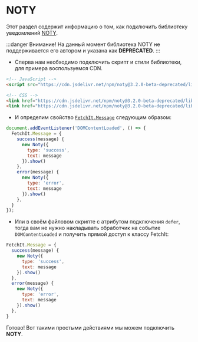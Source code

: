 # NOTY

Этот раздел содержит информацию о том, как подключить библиотеку уведомлений [NOTY](https://ned.im/noty/).

:::danger Внимание!
На данный момент библиотека NOTY не поддерживается его автором и указана как **DEPRECATED**.
:::

- Сперва нам необходимо подключить скрипт и стили библиотеки, для примера воспользуемся CDN.

```html
<!-- JavaScript -->
<script src="https://cdn.jsdelivr.net/npm/noty@3.2.0-beta-deprecated/lib/noty.min.js" defer></script>

<!-- CSS -->
<link href="https://cdn.jsdelivr.net/npm/noty@3.2.0-beta-deprecated/lib/noty.min.css" rel="stylesheet">
<link href="https://cdn.jsdelivr.net/npm/noty@3.2.0-beta-deprecated/lib/themes/mint.min.css" rel="stylesheet">
```

- И определим свойство [`FetchIt.Message`](/components/fetchit/frontend/class#fetchitmessage) следующим образом:

```js
document.addEventListener('DOMContentLoaded', () => {
  FetchIt.Message = {
    success(message) {
      new Noty({
        type: 'success',
        text: message
      }).show()
    },
    error(message) {
      new Noty({
        type: 'error',
        text: message
      }).show()
    },
  }
});
```

- Или в своём файловом скрипте с атрибутом подключения `defer`, тогда вам не нужно накладывать обработчик на событие `DOMContentLoaded` и получить прямой доступ к классу FetchIt:

```js
FetchIt.Message = {
  success(message) {
    new Noty({
      type: 'success',
      text: message
    }).show()
  },
  error(message) {
    new Noty({
      type: 'error',
      text: message
    }).show()
  },
}
```

Готово! Вот такими простыми действиями мы можем подключить **NOTY**.
